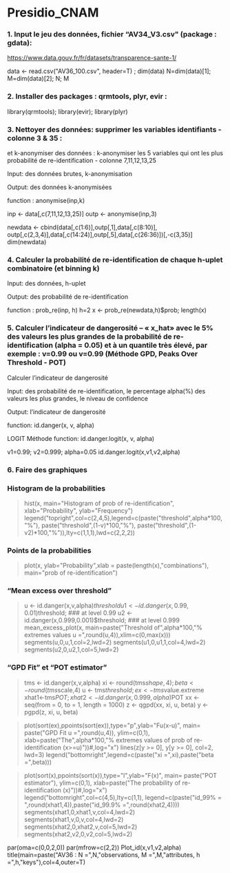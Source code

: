 # Presidio_CNAM

### 1. Input le jeu des données, fichier “AV34_V3.csv" (package : gdata):
https://www.data.gouv.fr/fr/datasets/transparence-sante-1/

data <- read.csv("AV36_100.csv", header=T) ; dim(data)
N=dim(data)[1]; M=dim(data)[2]; N; M

### 2. Installer des packages : qrmtools, plyr, evir :
library(qrmtools);  library(evir); library(plyr)


### 3. Nettoyer des données: supprimer les variables identifiants - colonne 3 & 35 :

et k-anonymiser des données : k-anonymiser les 5 variables qui ont les plus probabilité de re-identification - colonne 7,11,12,13,25

Input: des données brutes, k-anonymisation

Output: des données k-anonymisées 

function :  anonymise(inp,k) 

inp <- data[,c(7,11,12,13,25)]
outp <- anonymise(inp,3)

newdata <- cbind(data[,c(1:6)],outp[,1],data[,c(8:10)], outp[,c(2,3,4)],data[,c(14:24)],outp[,5],data[,c(26:36)])[,-c(3,35)]
dim(newdata)


### 4. Calculer la probabilité de re-identification de chaque h-uplet combinatoire (et binning k)

Input: des données, h-uplet

Output: des probabilité de re-identification

function : prob_re(inp, h)
h=2
x <- prob_re(newdata,h)$prob; length(x)


### 5. Calculer l’indicateur de dangerosité – « x_hat» avec le 5% des valeurs les plus grandes de la probabilité de re-identification (alpha = 0.05) et à un quantile très élevé, par exemple : v=0.99 ou v=0.99 (Méthode GPD, Peaks Over Threshold - POT) 

Calculer l’indicateur de dangerosité

Input: des probabilité de re-identification, le percentage alpha(%) des valeurs les plus grandes, le niveau de confidence 

Output: l’indicateur de dangerosité

function: id.danger(x, v, alpha)

LOGIT Méthode 
function: id.danger.logit(x, v, alpha)

v1=0.99; v2=0.999; alpha=0.05
id.danger.logit(x,v1,v2,alpha)


### 6. Faire des graphiques
### Histogram de la probabilities
> hist(x, main="Histogram of prob of re-identification", 
		xlab="Probability", ylab="Frequency")
> legend("topright",col=c(2,4,5),legend=c(paste("threshold",alpha*100,"%"),
		paste("threshold",(1-v)*100,"%"), paste("threshold",(1-v2)*100,"%")),lty=c(1,1,1),lwd=c(2,2,2))

### Points de la probabilities
> plot(x, ylab="Probability",xlab = paste(length(x),"combinations"),
    	 main="prob of re-identification")

### “Mean excess over threshold”
> u <- id.danger(x,v,alpha)$threshold 
> u1 <- id.danger(x,0.99,0.01)$threshold;      ### at level 0.99
> u2 <- id.danger(x,0.999,0.001)$threshold;    ### at level 0.999
> mean_excess_plot(x, main=paste("Threshold of",alpha*100,"% extremes values u =",round(u,4)),xlim=c(0,max(x)))
> segments(u,0,u,1,col=2,lwd=2)
> segments(u1,0,u1,1,col=4,lwd=2)
> segments(u2,0,u2,1,col=5,lwd=2)

### “GPD Fit” et “POT estimator”
> tms <- id.danger(x,v,alpha)
> xi <- round(tms$shape,4); beta <- round(tms$scale,4)
> u <- tms$threshold; ex <- tms$value.extreme
> xhat1<-tms$POT;   xhat2<-id.danger(x,0.999,alpha)$POT
> xx <- seq(from = 0, to = 1, length = 1000)
> z <- qgpd(xx, xi, u, beta)
> y <- pgpd(z, xi, u, beta)

> plot(sort(ex),ppoints(sort(ex)),type="p",ylab="Fu(x-u)", 
       main= paste("GPD Fit u =",round(u,4)), ylim=c(0,1),
       xlab=paste("The",alpha*100,"% extremes values of prob of re-identification (x>=u)"))#,log="x")
> lines(z[y >= 0], y[y >= 0], col=2, lwd=3)
> legend("bottomright",legend=c(paste("xi =",xi),paste("beta =",beta)))

> plot(sort(x),ppoints(sort(x)),type="l",ylab="F(x)", 
       main= paste("POT estimator"), ylim=c(0,1),
       xlab=paste("The probability of re-identification (x)"))#,log="x")
> legend("bottomright",col=c(4,5),lty=c(1,1),
         legend=c(paste("id_99% = ",round(xhat1,4)),paste("id_99.9% =",round(xhat2,4))))
> segments(xhat1,0,xhat1,v,col=4,lwd=2)
> segments(xhat1,v,0,v,col=4,lwd=2)
> segments(xhat2,0,xhat2,v,col=5,lwd=2)
> segments(xhat2,v2,0,v2,col=5,lwd=2)

par(oma=c(0,0,2,0))
par(mfrow=c(2,2))
Plot_id(x,v1,v2,alpha)
title(main=paste("AV36 : N =",N,"observations, M =",M,"attributes, h =",h,"keys"),col=4,outer=T)










